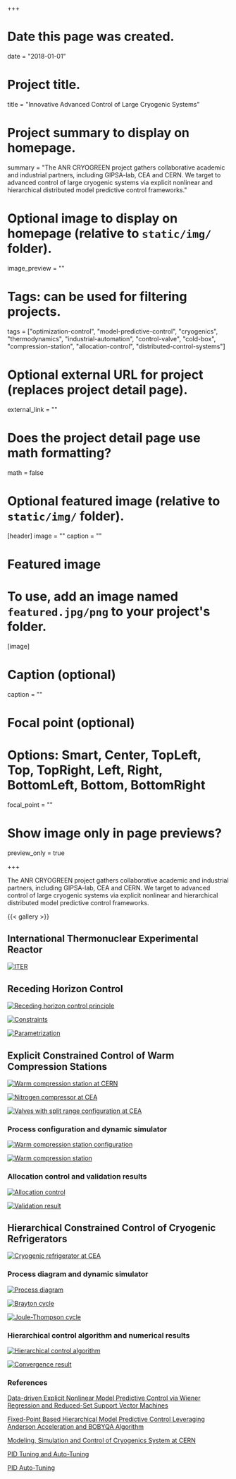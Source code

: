 +++
# Date this page was created.
date = "2018-01-01"

# Project title.
title = "Innovative Advanced Control of Large Cryogenic Systems"

# Project summary to display on homepage.
summary = "The ANR CRYOGREEN project gathers collaborative academic and industrial partners, including GIPSA-lab, CEA and CERN. We target to advanced control of large cryogenic systems via explicit nonlinear and hierarchical distributed model predictive control frameworks."

# Optional image to display on homepage (relative to `static/img/` folder).
image_preview = ""

# Tags: can be used for filtering projects.
tags = ["optimization-control", "model-predictive-control", "cryogenics", "thermodynamics", "industrial-automation", "control-valve", "cold-box", "compression-station", "allocation-control", "distributed-control-systems"]

# Optional external URL for project (replaces project detail page).
external_link = ""

# Does the project detail page use math formatting?
math = false

# Optional featured image (relative to `static/img/` folder).
[header]
image = ""
caption = ""

# Featured image
# To use, add an image named `featured.jpg/png` to your project's folder. 
[image]
  # Caption (optional)
  caption = ""

  # Focal point (optional)
  # Options: Smart, Center, TopLeft, Top, TopRight, Left, Right, BottomLeft, Bottom, BottomRight
  focal_point = ""

  # Show image only in page previews?
  preview_only = true

+++

The ANR CRYOGREEN project gathers collaborative academic and industrial partners, including GIPSA-lab, CEA and CERN. We target to advanced control of large cryogenic systems via explicit nonlinear and hierarchical distributed model predictive control frameworks.

{{< gallery >}}

## International Thermonuclear Experimental Reactor

[![ITER](iter.png)](iter.png)

## Receding Horizon Control

[![Receding horizon control principle](rhc.png)](rhc.png)

[![Constraints](mpc_cstr.png)](mpc_cstr.png)

[![Parametrization](mpc_param.png)](mpc_param.png)

## Explicit Constrained Control of Warm Compression Stations

[![Warm compression station at CERN](cern_wcs18kw.png)](cern_wcs18kw.png)

[![Nitrogen compressor at CEA](nc1.png)](nc1.png)

[![Valves with split range configuration at CEA](valve_split_range.png)](valve_split_range.png)

### Process configuration and dynamic simulator

[![Warm compression station configuration](wcs-config.png)](wcs-config.png)

[![Warm compression station](wcs-simulator.png)](wcs-simulator.png)

### Allocation control and validation results

[![Allocation control](wcs-allocation.png)](wcs-allocation.png)

[![Validation result](wcs-valid.png)](wcs-valid.png)

## Hierarchical Constrained Control of Cryogenic Refrigerators

[![Cryogenic refrigerator at CEA](400W.png)](400W.png)

### Process diagram and dynamic simulator

[![Process diagram](process-diagram.png)](process-diagram.png)

[![Brayton cycle](br-simulator.png)](br-simulator.png)

[![Joule-Thompson cycle](jt-simulator.png)](jt-simulator.png)

### Hierarchical control algorithm and numerical results

[![Hierarchical control algorithm](hdmpc-algo.png)](hdmpc-algo.png)

[![Convergence result](aa-convergence.png)](aa-convergence.png)

### References

[Data-driven Explicit Nonlinear Model Predictive Control via Wiener Regression and Reduced-Set Support Vector Machines](10.13140/RG.2.2.26000.46080)

[Fixed-Point Based Hierarchical Model Predictive Control Leveraging Anderson Acceleration and BOBYQA Algorithm](10.13140/RG.2.2.23903.30880)

[Modeling, Simulation and Control of Cryogenics System at CERN](Model_Simulation_and_Control_of_Cryogenics_System_at_CERN.pdf)

[PID Tuning and Auto-Tuning](PID_Tuning_and_Auto-Tuning.pdf)

[PID Auto-Tuning](PID_Auto-Tuning.pdf)

